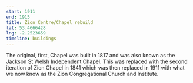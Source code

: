 ```yaml
---
start: 1911
end: 1915
title: Zion Centre/Chapel rebuild
lat: 53.4666428
lng: -2.2523659
timeline: buildings
---
```


The original, first, Chapel was built in 1817 and was also known as the Jackson St Welsh Independent Chapel. This was replaced with the second iteration of Zion Chapel in 1841 which was then replaced in 1911 with what we now know as the Zion Congregational Church and Institute.
